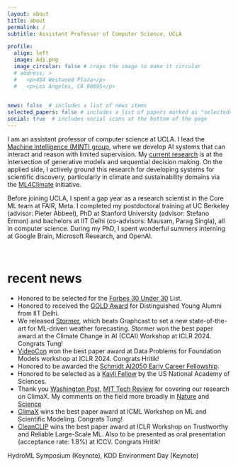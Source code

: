 ```yaml
---
layout: about
title: about
permalink: /
subtitle: Assistant Professor of Computer Science, UCLA

profile:
  align: left
  image: Adi.png
  image_circular: false # crops the image to make it circular
  # address: >
  #   <p>404 Westwood Plaza</p>
  #   <p>Los Angeles, CA 90095</p>
    

news: false  # includes a list of news items
selected_papers: false # includes a list of papers marked as "selected={true}"
social: true  # includes social icons at the bottom of the page
---
```



I am an assistant professor of computer science at UCLA. I lead the [Machine Intelligence (MINT) group](/group/members), where we develop AI systems that can interact and reason with limited supervision. My [current research](/publications) is at the intersection of generative models and sequential decision making. On the applied side, I actively ground this research for developing systems for scientific discovery, particularly in climate and sustainability domains via the [ML4Climate](/group/ml4climate) initiative.


Before joining UCLA, I spent a gap year as a research scientist in the Core ML team at FAIR, Meta. I completed my postdoctoral training at UC Berkeley (advisor: Pieter Abbeel), PhD at Stanford University (advisor: Stefano Ermon) and bachelors at IIT Delhi (co-advisors: Mausam, Parag Singla), all in computer science. 
During my PhD, I spent wonderful summers interning at Google Brain, Microsoft Research, and OpenAI.

<br>


# recent news

* Honored to be selected for the [Forbes 30 Under 30](https://www.forbes.com/30-under-30/2024/science) List.
* Honored to received the [GOLD Award](https://alumni.iitd.ac.in/distinguished-alum-awards-2024) for Distinguished Young Alumni from IIT Delhi.
* We released [Stormer](https://arxiv.org/abs/2312.03876), which beats Graphcast to set a new state-of-the-art for ML-driven weather forecasting. Stormer won the best paper award at the Climate Change in AI (CCAI) Workshop at ICLR 2024. Congrats Tung!
* [VideoCon](https://arxiv.org/abs/2311.10111) won the best paper award at Data Problems for Foundation Models workshop at ICLR 2024. Congrats Hritik!
* Honored to be awarded the [Schmidt AI2050 Early Career Fellowship](https://www.schmidtsciences.org/ai2050-early-career-fellows-2024/).
* Honored to be selected as a [Kavli Fellow](https://www.nasonline.org/programs/kavli-frontiers-of-science/news/2023-kavli-fellows.html) by the US National Academy of Sciences.
* Thank you [Washington Post](https://www.washingtonpost.com/weather/2023/09/21/hurricane-lee-artificial-intelligence-forecasting/), [MIT Tech Review](https://www.technologyreview.com/2023/11/14/1083366/google-deepminds-weather-ai-can-forecast-extreme-weather-quicker-and-more-accurately/) for covering our research on ClimaX. My comments on the field more broadly in [Nature](https://www.nature.com/articles/d41586-023-03552-y) and [Science](https://www.science.org/content/article/ai-churns-out-lightning-fast-forecasts-good-weather-agencies)
* [ClimaX](https://arxiv.org/abs/2301.10343) wins the best paper award at ICML Workshop on ML and Scientific Modeling. Congrats Tung!
* [CleanCLIP](https://arxiv.org/abs/2303.03323) wins the best paper award at ICLR Workshop on Trustworthy and Reliable Large-Scale ML. Also to be presented as oral presentation (acceptance rate: 1.8%) at ICCV. Congrats Hritik! 
<!-- * Looking forward to serving as the General Co-Chair for the 3rd [Causal Learning and Reasoning Conference](https://www.cclear.cc/2024) (CLeaR) in 2024.
* Honored to receive the [AI Researcher of the Year Award](https://www.sait.samsung.co.kr/saithome/event/saif2022.do) by Samsung. 
* Upcoming talks: 
  - May 2024: ICLR Workshop on AI 
  - June 2024: Keynote at Adaptive Experimentation Workshop at Meta
  - August 2024: Invited Talk at Monterey Data Conference
  - September 2024: Invited Lecture at Croucher Advanced Study Institute, HKUST
  - September 2024: Forbes Under 30 Summit
* Recent talks: UC Berkeley - AI + Physical Sciences Symposium for Climate Innovation, NeurIPS Workshop on Robustness of Few-shot and Zero-shot Learning in Foundation Models (Keynote), SoCalNLP Symposium (Keynote) -->
<!-- , Columbia LEAP Institute,  -->
HydroML Symposium (Keynote), KDD Environment Day (Keynote)
<!-- , UCSD Scientific ML Symposium (Keynote) -->
<!-- Cornell AI for Science Seminar (April 2024) -->